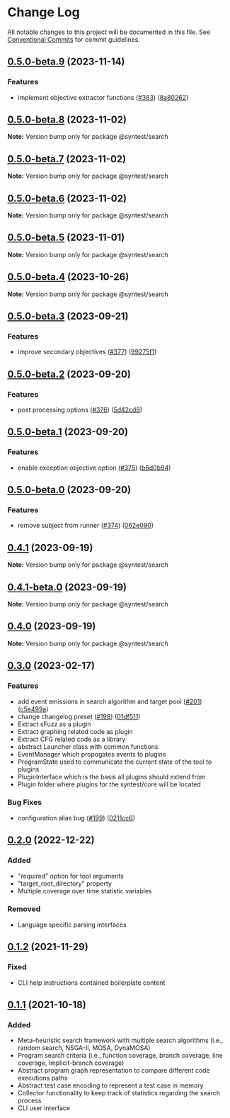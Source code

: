 # Change Log

All notable changes to this project will be documented in this file.
See [Conventional Commits](https://conventionalcommits.org) for commit guidelines.

## [0.5.0-beta.9](https://github.com/syntest-framework/syntest-framework/compare/@syntest/search@0.5.0-beta.8...@syntest/search@0.5.0-beta.9) (2023-11-14)

### Features

- implement objective extractor functions ([#383](https://github.com/syntest-framework/syntest-framework/issues/383)) ([8a80262](https://github.com/syntest-framework/syntest-framework/commit/8a80262184a826c9d0ffd37e6a90c95e3acb1327))

## [0.5.0-beta.8](https://github.com/syntest-framework/syntest-framework/compare/@syntest/search@0.5.0-beta.7...@syntest/search@0.5.0-beta.8) (2023-11-02)

**Note:** Version bump only for package @syntest/search

## [0.5.0-beta.7](https://github.com/syntest-framework/syntest-framework/compare/@syntest/search@0.5.0-beta.6...@syntest/search@0.5.0-beta.7) (2023-11-02)

**Note:** Version bump only for package @syntest/search

## [0.5.0-beta.6](https://github.com/syntest-framework/syntest-framework/compare/@syntest/search@0.5.0-beta.5...@syntest/search@0.5.0-beta.6) (2023-11-02)

**Note:** Version bump only for package @syntest/search

## [0.5.0-beta.5](https://github.com/syntest-framework/syntest-framework/compare/@syntest/search@0.5.0-beta.4...@syntest/search@0.5.0-beta.5) (2023-11-01)

**Note:** Version bump only for package @syntest/search

## [0.5.0-beta.4](https://github.com/syntest-framework/syntest-framework/compare/@syntest/search@0.5.0-beta.3...@syntest/search@0.5.0-beta.4) (2023-10-26)

**Note:** Version bump only for package @syntest/search

## [0.5.0-beta.3](https://github.com/syntest-framework/syntest-framework/compare/@syntest/search@0.5.0-beta.2...@syntest/search@0.5.0-beta.3) (2023-09-21)

### Features

- improve secondary objectives ([#377](https://github.com/syntest-framework/syntest-framework/issues/377)) ([99275f1](https://github.com/syntest-framework/syntest-framework/commit/99275f111abe675e10f5a04b271e61d8ff0b0789))

## [0.5.0-beta.2](https://github.com/syntest-framework/syntest-framework/compare/@syntest/search@0.5.0-beta.1...@syntest/search@0.5.0-beta.2) (2023-09-20)

### Features

- post processing options ([#376](https://github.com/syntest-framework/syntest-framework/issues/376)) ([5d42cd8](https://github.com/syntest-framework/syntest-framework/commit/5d42cd8050d6d6601689201e445aedb66b54a699))

## [0.5.0-beta.1](https://github.com/syntest-framework/syntest-framework/compare/@syntest/search@0.5.0-beta.0...@syntest/search@0.5.0-beta.1) (2023-09-20)

### Features

- enable exception objective option ([#375](https://github.com/syntest-framework/syntest-framework/issues/375)) ([b6d0b94](https://github.com/syntest-framework/syntest-framework/commit/b6d0b949b6eaa8dd89410f0e72b564d649d65e7b))

## [0.5.0-beta.0](https://github.com/syntest-framework/syntest-framework/compare/@syntest/search@0.4.1...@syntest/search@0.5.0-beta.0) (2023-09-20)

### Features

- remove subject from runner ([#374](https://github.com/syntest-framework/syntest-framework/issues/374)) ([062e090](https://github.com/syntest-framework/syntest-framework/commit/062e090aff8fc8cc7af73fd0578dc63e91ce7a76))

## [0.4.1](https://github.com/syntest-framework/syntest-framework/compare/@syntest/search@0.4.1-beta.0...@syntest/search@0.4.1) (2023-09-19)

**Note:** Version bump only for package @syntest/search

## [0.4.1-beta.0](https://github.com/syntest-framework/syntest-framework/compare/@syntest/search@0.4.0-beta.56...@syntest/search@0.4.1-beta.0) (2023-09-19)

**Note:** Version bump only for package @syntest/search

## [0.4.0](https://github.com/syntest-framework/syntest-framework/compare/@syntest/search@0.4.0-beta.56...@syntest/search@0.4.0) (2023-09-19)

**Note:** Version bump only for package @syntest/search

## [0.3.0](https://github.com/syntest-framework/syntest-framework/releases/tag/v0.2.0...v0.3.0) (2023-02-17)

### Features

- add event emissions in search algorithm and target pool ([#201](https://github.com/syntest-framework/syntest-framework/issues/201)) ([c5e499a](https://github.com/syntest-framework/syntest-framework/commit/c5e499af53097b6881416528d914795f67ab541d))
- change changelog preset ([#198](https://github.com/syntest-framework/syntest-framework/issues/198)) ([01df511](https://github.com/syntest-framework/syntest-framework/commit/01df511a936cce6851259a512b6ea70760ad8dd4))
- Extract sFuzz as a plugin
- Extract graphing related code as plugin
- Extract CFG related code as a library
- abstract Launcher class with common functions
- EventManager which propogates events to plugins
- ProgramState used to communicate the current state of the tool to plugins
- PluginInterface which is the basis all plugins should extend from
- Plugin folder where plugins for the syntest/core will be located

### Bug Fixes

- configuration alias bug ([#199](https://github.com/syntest-framework/syntest-framework/issues/199)) ([0211cc6](https://github.com/syntest-framework/syntest-framework/commit/0211cc63ffb97005d0f4eb8de1fe6b0772822b82))

## [0.2.0] (2022-12-22)

### Added

- "required" option for tool arguments
- "target_root_directory" property
- Multiple coverage over time statistic variables

### Removed

- Language specific parsing interfaces

## [0.1.2] (2021-11-29)

### Fixed

- CLI help instructions contained boilerplate content

## [0.1.1] (2021-10-18)

### Added

- Meta-heuristic search framework with multiple search algorithms (i.e., random search, NSGA-II, MOSA, DynaMOSA)
- Program search criteria (i.e., function coverage, branch coverage, line coverage, implicit-branch coverage)
- Abstract program graph representation to compare different code executions paths
- Abstract test case encoding to represent a test case in memory
- Collector functionality to keep track of statistics regarding the search process
- CLI user interface

[0.2.0]: https://github.com/syntest-framework/syntest-framework/releases/tag/v0.1.2...v0.2.0
[0.1.2]: https://github.com/syntest-framework/syntest-framework/releases/tag/v0.1.1...v0.1.2
[0.1.1]: https://github.com/syntest-framework/syntest-framework/releases/tag/v0.1.1
